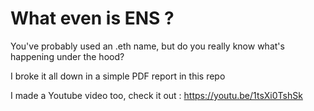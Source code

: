 # What even is **ENS** ?

You've probably used an .eth name, but do you really know what's happening under the hood?

I broke it all down in a simple PDF report in this repo

I made a Youtube video too, check it out : https://youtu.be/1tsXi0TshSk 
